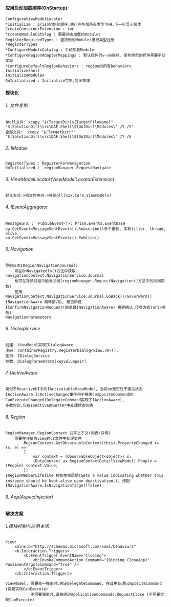 #### 应用启动加载顺序(OnStartup):
    ConfigureViewModelLocator
    *Initialize : prism初始化顺序,执行完毕后所有类型可用,下一步显示窗体 
    CreateContainerExtension : ioc
    *CreateModuleCatalog : 需要动态加载的modules
    RegisterRequiredTypes : 查找到的Modules进行类型注册
    *RegisterTypes
    *ConfigureModuleCatalog : 手动加载Module
    *ConfigureRegionAdapterMappings : 默认控件的v-vm映射, 某些类型的控件需要手动实现
    *ConfigureDefaultRegionBehaviors : region的所有behaviors
    InitializeShell
    InitializeModules
    OnInitialized : Initialize完毕,显示窗体

#### 模块化
###### 1. 文件复制
    单dll文件: xcopy "$(TargetDir)$(TargetFileName)" "$(SolutionDir)\src\DAF.Shell\$(OutDir)\Modules\" /Y /S"
    全部文件:  xcopy "$(TargetDir)*" "$(SolutionDir)\src\DAF.Shell\$(OutDir)\Modules\" /Y /S
###### 2. IModule
    RegisterTypes : RegisterForNavigation
    OnInitialized : _regionManager.RequestNavigate
###### 3. ViewModelLocator(ViewModelLocatorExtension)
    默认方式->同文件夹内->外部dll(xxx.Core.ViewModels)
###### 4. IEventAggregator 
    Message定义 :  PubSubEvent<T>: Prism.Events.EventBase
    ea.GetEvent<MessageSentEvent>().Subscribe()多个重载, 实现filter, thread, alive.
    ea.GetEvent<MessageSentEvent>().Publish()
###### 5. Navigation 
    导航日志IRegionNavigationJournal: 
        可在OnNavigatedTo()方法中获取navigationContext.NavigationService.Journal
        也可在导航过程中触发回调(regionManager.RequestNavigation()方法中的回调函数)
        使用NavigationContext.NavigationService.Journal.GoBack()/GoForward()
    INavigationAware 跳转前/后, 是否新建
    IConfirmNavigationRequest(继承自INavigationAware) 跳转确认,传参方式(url/参数)
    NavigationParameters
###### 6. DialogService
    创建: ViewModel实现IDialogAware
    注册: containerRegistry.RegisterDialog<view,vm>();
    使用: IDialogService
    参数: DialogParameters(keyvaluepair)
###### 7. IActiveAware
    类似于ReactiveUI中的IActivatableViewModel, 当前vm是否处于激活状态
    IActiveAware.IsActiveChanged事件用于触发CompositeCommand的CanExecuteChanged(DelegateCommand实现了IActiveAware),
    多数时刻,仅在IsActive的Setter中处理状态切换
###### 8. Region
    RegionManager.RegionContext 共享上下文(列表/详情)
        需要在详情页view的cs文件中处理事件
            RegionContext.GetObservableContext(this).PropertyChanged += (s, e) =>
            {
                var context = (ObservableObject<object>) s;
                (DataContext as RegionContextDetailViewModel).People = (People) context.Value;
            };
    IRegionMemberLifetime 控制生命周期(Gets a value indicating whether this instance should be kept-alive upon deactivation.), 搭配INavigationAware.IsNavigationTarget(false)
###### 9. Aop(AspectInjector)

#### 解决方案
###### 1.模块控制与应用关闭
    View:
        xmlns:b="http://schemas.microsoft.com/xaml/behaviors"
        <b:Interaction.Triggers>
            <b:EventTrigger EventName="Closing">
                <b:InvokeCommandAction Command="{Binding CloseApp}" PassEventArgsToCommand="True" />
            </b:EventTrigger>
        </b:Interaction.Triggers>

    ViewModel: 需要单一弹窗时,绑定DelegateCommand, 在其中处理CompositeCommand (需要实现CanExecute)
               不需要弹窗时,直接绑定ApplicationCommands.RequestClose (不需要实现CanExecute)
    
